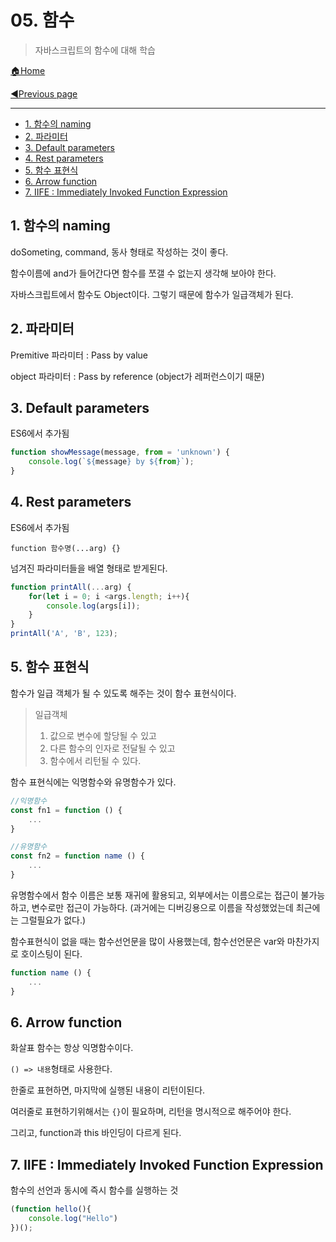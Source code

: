 # 05. 함수

> 자바스크립트의 함수에 대해 학습

[🏠Home](https://github.com/batboy118/Study_Note)

[◀Previous page ](./README.md)

---

<!-- TOC -->

- [1. 함수의 naming](#1-함수의-naming)
- [2. 파라미터](#2-파라미터)
- [3. Default parameters](#3-default-parameters)
- [4. Rest parameters](#4-rest-parameters)
- [5. 함수 표현식](#5-함수-표현식)
- [6. Arrow function](#6-arrow-function)
- [7. IIFE : Immediately Invoked Function Expression](#7-iife--immediately-invoked-function-expression)

<!-- /TOC -->

## 1. 함수의 naming

doSometing, command, 동사 형태로 작성하는 것이 좋다.

함수이름에 and가 들어간다면 함수를 쪼갤 수 없는지 생각해 보아야 한다.

자바스크립트에서 함수도 Object이다. 그렇기 때문에 함수가 일급객체가 된다.

## 2. 파라미터

Premitive 파라미터 : Pass by value

object 파라미터 : Pass by reference (object가 레퍼런스이기 때문)

## 3. Default parameters

ES6에서 추가됨

```js
function showMessage(message, from = 'unknown') {
	console.log(`${message} by ${from}`);
}
```

## 4. Rest parameters

ES6에서 추가됨

`function 함수명(...arg) {}`

넘겨진 파라미터들을 배열 형태로 받게된다.

```js
function printAll(...arg) {
    for(let i = 0; i <args.length; i++){
        console.log(args[i]);
    }
}
printAll('A', 'B', 123);
```

## 5. 함수 표현식

함수가 일급 객체가 될 수 있도록 해주는 것이 함수 표현식이다.

> 일급객체
>
> 1. 값으로 변수에 할당될 수 있고
> 2. 다른 함수의 인자로 전달될 수 있고
> 3. 함수에서 리턴될 수 있다.

함수 표현식에는 익명함수와 유명함수가 있다.

```js
//익명함수
const fn1 = function () {
	...
}

//유명함수
const fn2 = function name () {
	...
}
```

유명함수에서 함수 이름은 보통 재귀에 활용되고, 외부에서는 이름으로는 접근이 불가능하고, 변수로만 접근이 가능하다. (과거에는 디버깅용으로 이름을 작성했었는데 최근에는 그럴필요가 없다.)

함수표현식이 없을 때는  함수선언문을 많이 사용했는데, 함수선언문은 var와 마찬가지로 호이스팅이 된다.

```js
function name () {
	...
}
```

## 6. Arrow function

화살표 함수는 항상 익명함수이다.

`() => 내용`형태로 사용한다.

한줄로 표현하면, 마지막에 실행된 내용이 리턴이된다.

여러줄로 표현하기위해서는 `{}`이 필요하며, 리턴을 명시적으로 해주어야 한다.

그리고, function과 this 바인딩이 다르게 된다.

## 7. IIFE : Immediately Invoked Function Expression

함수의 선언과 동시에 즉시 함수를 실행하는 것

```js
(function hello(){
	console.log("Hello")
})();
```

